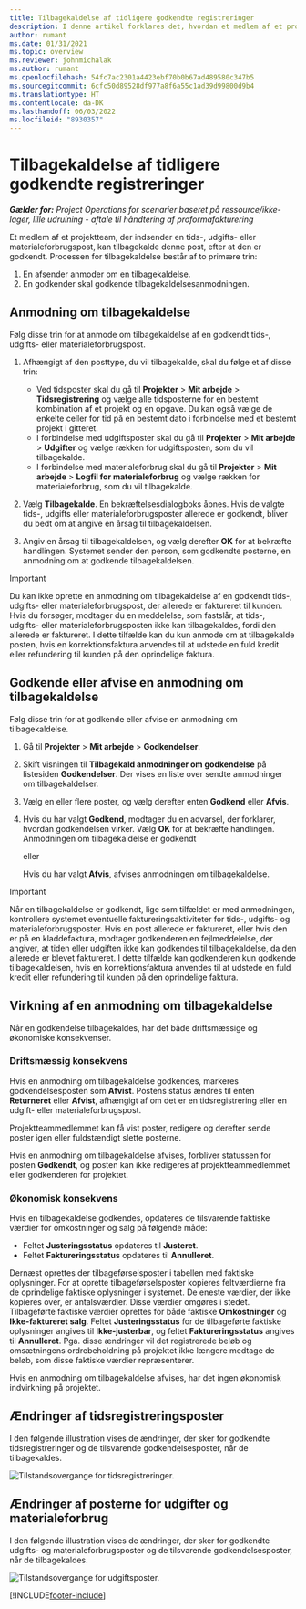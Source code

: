 ```yaml
---
title: Tilbagekaldelse af tidligere godkendte registreringer
description: I denne artikel forklares det, hvordan et medlem af et projektteam kan anmode om at få vist tilbagekaldt tidligere indsendte og godkendte tids-, udgifts- og materialeforbrugsposter, og hvordan en projektleder kan godkende eller afvise forespørgsler om tilbagekaldelse.
author: rumant
ms.date: 01/31/2021
ms.topic: overview
ms.reviewer: johnmichalak
ms.author: rumant
ms.openlocfilehash: 54fc7ac2301a4423ebf70b0b67ad489580c347b5
ms.sourcegitcommit: 6cfc50d89528df977a8f6a55c1ad39d99800d9b4
ms.translationtype: HT
ms.contentlocale: da-DK
ms.lasthandoff: 06/03/2022
ms.locfileid: "8930357"
---
```

# <a name="recall-previously-approved-entries"></a>Tilbagekaldelse af tidligere godkendte registreringer

_**Gælder for:** Project Operations for scenarier baseret på ressource/ikke-lager, lille udrulning - aftale til håndtering af proformafakturering_

Et medlem af et projektteam, der indsender en tids-, udgifts- eller materialeforbrugspost, kan tilbagekalde denne post, efter at den er godkendt. Processen for tilbagekaldelse består af to primære trin:

1. En afsender anmoder om en tilbagekaldelse.
2. En godkender skal godkende tilbagekaldelsesanmodningen.

## <a name="request-a-recall"></a>Anmodning om tilbagekaldelse

Følg disse trin for at anmode om tilbagekaldelse af en godkendt tids-, udgifts- eller materialeforbrugspost.

1. Afhængigt af den posttype, du vil tilbagekalde, skal du følge et af disse trin:

    - Ved tidsposter skal du gå til **Projekter** \> **Mit arbejde** \> **Tidsregistrering** og vælge alle tidsposterne for en bestemt kombination af et projekt og en opgave. Du kan også vælge de enkelte celler for tid på en bestemt dato i forbindelse med et bestemt projekt i gitteret.
    - I forbindelse med udgiftsposter skal du gå til **Projekter** \> **Mit arbejde** \> **Udgifter** og vælge rækken for udgiftsposten, som du vil tilbagekalde.
    - I forbindelse med materialeforbrug skal du gå til **Projekter** \> **Mit arbejde** \> **Logfil for materialeforbrug** og vælge rækken for materialeforbrug, som du vil tilbagekalde.

2. Vælg **Tilbagekalde**. En bekræftelsesdialogboks åbnes. Hvis de valgte tids-, udgifts eller materialeforbrugsposter allerede er godkendt, bliver du bedt om at angive en årsag til tilbagekaldelsen.
3. Angiv en årsag til tilbagekaldelsen, og vælg derefter **OK** for at bekræfte handlingen. Systemet sender den person, som godkendte posterne, en anmodning om at godkende tilbagekaldelsen.

> [!IMPORTANT]
> Du kan ikke oprette en anmodning om tilbagekaldelse af en godkendt tids-, udgifts- eller materialeforbrugspost, der allerede er faktureret til kunden. Hvis du forsøger, modtager du en meddelelse, som fastslår, at tids-, udgifts- eller materialeforbrugsposten ikke kan tilbagekaldes, fordi den allerede er faktureret. I dette tilfælde kan du kun anmode om at tilbagekalde posten, hvis en korrektionsfaktura anvendes til at udstede en fuld kredit eller refundering til kunden på den oprindelige faktura.

## <a name="approve-or-reject-a-recall-request"></a>Godkende eller afvise en anmodning om tilbagekaldelse

Følg disse trin for at godkende eller afvise en anmodning om tilbagekaldelse.

1. Gå til **Projekter** \> **Mit arbejde** \> **Godkendelser**.
2. Skift visningen til **Tilbagekald anmodninger om godkendelse** på listesiden **Godkendelser**. Der vises en liste over sendte anmodninger om tilbagekaldelser.
3. Vælg en eller flere poster, og vælg derefter enten **Godkend** eller **Afvis**.
4. Hvis du har valgt **Godkend**, modtager du en advarsel, der forklarer, hvordan godkendelsen virker. Vælg **OK** for at bekræfte handlingen. Anmodningen om tilbagekaldelse er godkendt

    eller

    Hvis du har valgt **Afvis**, afvises anmodningen om tilbagekaldelse.

> [!IMPORTANT]
> Når en tilbagekaldelse er godkendt, lige som tilfældet er med anmodningen, kontrollere systemet eventuelle faktureringsaktiviteter for tids-, udgifts- og materialeforbrugsposter. Hvis en post allerede er faktureret, eller hvis den er på en kladdefaktura, modtager godkenderen en fejlmeddelelse, der angiver, at tiden eller udgiften ikke kan godkendes til tilbagekaldelse, da den allerede er blevet faktureret. I dette tilfælde kan godkenderen kun godkende tilbagekaldelsen, hvis en korrektionsfaktura anvendes til at udstede en fuld kredit eller refundering til kunden på den oprindelige faktura.

## <a name="impact-of-a-recall-request"></a>Virkning af en anmodning om tilbagekaldelse

Når en godkendelse tilbagekaldes, har det både driftsmæssige og økonomiske konsekvenser.

### <a name="operational-impact"></a>Driftsmæssig konsekvens

Hvis en anmodning om tilbagekaldelse godkendes, markeres godkendelsesposten som **Afvist**. Postens status ændres til enten **Returneret** eller **Afvist**, afhængigt af om det er en tidsregistrering eller en udgift- eller materialeforbrugspost.

Projektteammedlemmet kan få vist poster, redigere og derefter sende poster igen eller fuldstændigt slette posterne.

Hvis en anmodning om tilbagekaldelse afvises, forbliver statussen for posten **Godkendt**, og posten kan ikke redigeres af projektteammedlemmet eller godkenderen for projektet.

### <a name="financial-impact"></a>Økonomisk konsekvens

Hvis en tilbagekaldelse godkendes, opdateres de tilsvarende faktiske værdier for omkostninger og salg på følgende måde:

- Feltet **Justeringsstatus** opdateres til **Justeret**.
- Feltet **Faktureringsstatus** opdateres til **Annulleret**.

Dernæst oprettes der tilbageførselsposter i tabellen med faktiske oplysninger. For at oprette tilbageførselsposter kopieres feltværdierne fra de oprindelige faktiske oplysninger i systemet. De eneste værdier, der ikke kopieres over, er antalsværdier. Disse værdier omgøres i stedet. Tilbageførte faktiske værdier oprettes for både faktiske **Omkostninger** og **Ikke-faktureret salg**. Feltet **Justeringsstatus** for de tilbageførte faktiske oplysninger angives til **Ikke-justerbar**, og feltet **Faktureringsstatus** angives til **Annulleret**. Pga. disse ændringer vil det registrerede beløb og omsætningens ordrebeholdning på projektet ikke længere medtage de beløb, som disse faktiske værdier repræsenterer.

Hvis en anmodning om tilbagekaldelse afvises, har det ingen økonomisk indvirkning på projektet.

## <a name="changes-to-time-entry-records"></a>Ændringer af tidsregistreringsposter

I den følgende illustration vises de ændringer, der sker for godkendte tidsregistreringer og de tilsvarende godkendelsesposter, når de tilbagekaldes.

![Tilstandsovergange for tidsregistreringer.](media/TimeEntryStateTransitions.png)

## <a name="changes-to-expense-and-material-usage-entry-records"></a>Ændringer af posterne for udgifter og materialeforbrug

I den følgende illustration vises de ændringer, der sker for godkendte udgifts- og materialeforbrugsposter og de tilsvarende godkendelsesposter, når de tilbagekaldes.

![Tilstandsovergange for udgiftsposter.](media/ExpenseEntryStateTransitions.png)

[!INCLUDE[footer-include](../includes/footer-banner.md)]
